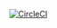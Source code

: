 [![CircleCI](https://circleci.com/gh/dima-frost/docker.svg?style=svg&circle-token=d2842da9434e0f88afc9108765f130149bb30dc7)](https://app.circleci.com/pipelines/github/dima-frost/docker)
